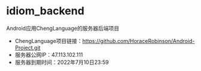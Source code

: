 # idiom_backend
Android应用ChengLanguage的服务器后端项目
- ChengLanguage项目链接：https://github.com/HoraceRobinson/Android-Project.git
- 服务器公网IP：47.113.102.111
- 服务器到期时间：2022年7月10日23:59
